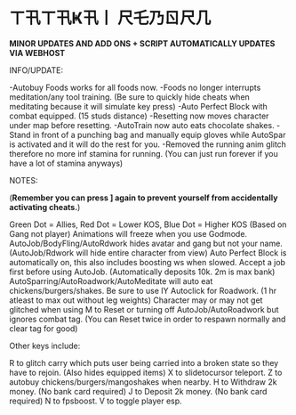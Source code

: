 # ㄒ卂ㄒ卂Ҝ卂丨 尺乇乃ㄖ尺几

**MINOR UPDATES AND ADD ONS + SCRIPT AUTOMATICALLY UPDATES VIA WEBHOST**

INFO/UPDATE:

-Autobuy Foods works for all foods now.
-Foods no longer interrupts meditation/any tool training. (Be sure to quickly hide cheats when meditating because it will simulate key press)
-Auto Perfect Block with combat equipped. (15 studs distance)
-Resetting now moves character under map before resetting.
-AutoTrain now auto eats chocolate shakes.
-Stand in front of a punching bag and manually equip gloves while AutoSpar is activated and it will do the rest for you.
-Removed the running anim glitch therefore no more inf stamina for running. (You can just run forever if you have a lot of stamina anyways)

NOTES:

(**Remember you can press ] again to prevent yourself from accidentally activating cheats.**)

Green Dot = Allies, Red Dot = Lower KOS, Blue Dot = Higher KOS (Based on Gang not player)
Animations will freeze when you use Godmode.
AutoJob/BodyFling/AutoRdwork hides avatar and gang but not your name. (AutoJob/Rdwork will hide entire character from view)
Auto Perfect Block is automatically on, this also includes boosting ws when slowed. 
Accept a job first before using AutoJob. (Automatically deposits 10k. 2m is max bank)
AutoSparring/AutoRoadwork/AutoMeditate will auto eat chickens/burgers/shakes. 
Be sure to use IY Autoclick for Roadwork. (1 hr atleast to max out without leg weights)
Character may or may not get glitched when using M to Reset or turning off AutoJob/AutoRoadwork but ignores combat tag. (You can Reset twice in order to respawn normally and clear tag for good)

Other keys include: 

R to glitch carry which puts user being carried into a broken state so they have to rejoin. (Also hides equipped items)
X to slidetocursor teleport. 
Z to autobuy chickens/burgers/mangoshakes when nearby. 
H to Withdraw 2k money.  (No bank card required)
J to Deposit 2k money.  (No bank card required)
N to fpsboost.
V to toggle player esp.
